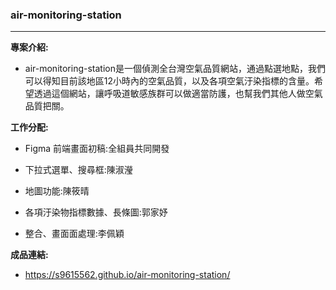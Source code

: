 ### air-monitoring-station
---
**專案介紹:**
- air-monitoring-station是一個偵測全台灣空氣品質網站，通過點選地點，我們可以得知目前該地區12小時內的空氣品質，以及各項空氣汙染指標的含量。希望透過這個網站，讓呼吸道敏感族群可以做適當防護，也幫我們其他人做空氣品質把關。


**工作分配:**
- Figma 前端畫面初稿:全組員共同開發
  
- 下拉式選單、搜尋框:陳淑瀅
  
- 地圖功能:陳筱晴
  
- 各項汙染物指標數據、長條圖:郭家妤
  
- 整合、畫面面處理:李佩穎


**成品連結:** 
- https://s9615562.github.io/air-monitoring-station/



